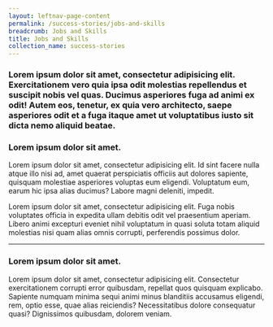 ```yaml
---
layout: leftnav-page-content
permalink: /success-stories/jobs-and-skills
breadcrumb: Jobs and Skills
title: Jobs and Skills
collection_name: success-stories
---
```


### Lorem ipsum dolor sit amet, consectetur adipisicing elit. Exercitationem vero quia ipsa odit molestias repellendus et suscipit nobis vel quas. Ducimus asperiores fuga ad animi ex odit! Autem eos, tenetur, ex quia vero architecto, saepe asperiores odit et a fuga itaque amet ut voluptatibus iusto sit dicta nemo aliquid beatae.

### **Lorem ipsum dolor sit amet.**

Lorem ipsum dolor sit amet, consectetur adipisicing elit. Id sint facere nulla atque illo nisi ad, amet quaerat perspiciatis officiis aut dolores sapiente, quisquam molestiae asperiores voluptas eum eligendi. Voluptatum eum, earum hic ipsa alias ducimus? Labore magni deleniti, impedit.

Lorem ipsum dolor sit amet, consectetur adipisicing elit. Fuga nobis voluptates officia in expedita ullam debitis odit vel praesentium aperiam. Libero animi excepturi eveniet nihil voluptatum in quasi soluta totam aliquid molestias nisi quam alias omnis corrupti, perferendis possimus dolor.

---

### **Lorem ipsum dolor sit amet.**

Lorem ipsum dolor sit amet, consectetur adipisicing elit. Consectetur exercitationem corrupti error quibusdam, repellat quos quisquam explicabo. Sapiente numquam minima sequi animi minus blanditiis accusamus eligendi, rem, optio esse, quae alias reiciendis? Necessitatibus dolore consequatur quasi? Dignissimos quibusdam, dolorem veniam.
